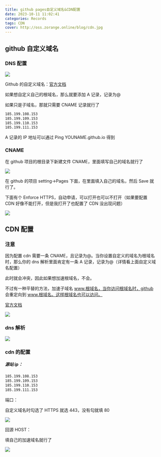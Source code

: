 ```yaml
---
title: github pages自定义域名&CDN配置
date: 2023-10-11 11:02:41
categories: Records
tags: CDN
cover: http://oss.zorange.online/blog/cdn.jpg
---
```


## github 自定义域名

### DNS 配置

![](http://oss.zorange.online/blog/image-20231011110553135.png)

Github 的自定义域名：[官方文档](https://docs.github.com/zh/pages/configuring-a-custom-domain-for-your-github-pages-site/about-custom-domains-and-github-pages)

如果想自定义自己的根域名，那么就要添加 A 记录，记录为@

如果只是子域名，那就只需要 CNAME 记录就行了

```sh
185.199.108.153
185.199.109.153
185.199.110.153
185.199.111.153
```

A 记录的 IP 地址可以通过 Ping YOUNAME.github.io 得到

### CNAME

在 github 项目的根目录下新建文件 CNAME，里面填写自己的域名就行了

![](http://oss.zorange.online/blog/image-20231011111121147.png)

在 github 的项目 setting->Pages 下面，在里面填入自己的域名，然后 Save 就行了。

下面有个 Enforce HTTPS，自动申请，可以打开也可以不打开（如果要配置 CDN 好像不能打开，但是我打开了也配置了 CDN 没出现问题）

![](http://oss.zorange.online/blog/image-20231011111313458.png)

## CDN 配置

### 注意

因为配置 cdn 需要一条 CNAME，且记录为@。当你设置自定义的域名为根域名时，那么你的 dns 解析里面肯定有一条 A 记录，记录为@（详情看上面自定义域名配置）

此时就会冲突，因此如果想加速根域名，不会。

不过有一种平替的方法，加速子域名 www.根域名，当你访问根域名时，github 会重定向到 www.根域名。这样根域名也可以访问。

[官方文档](https://docs.github.com/zh/pages/configuring-a-custom-domain-for-your-github-pages-site/about-custom-domains-and-github-pages)

![](http://oss.zorange.online/blog/image-20231012194245918.png)

### dns 解析

![](http://oss.zorange.online/blog/image-20231013105843644.png)

### cdn 的配置

##### 源站 ip：

```bash
185.199.108.153
185.199.109.153
185.199.110.153
185.199.111.153
```

端口：

自定义域名时勾选了 HTTPS 就选 443，没有勾就填 80

![](http://oss.zorange.online/blog/image-20231012195018683.png)

回源 HOST：

填自己的加速域名就行了

![](http://oss.zorange.online/blog/image-20231012195228129.png)

